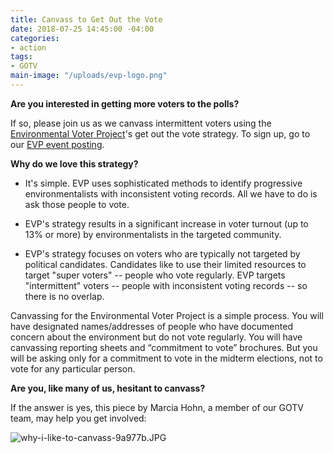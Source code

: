 ```yaml
---
title: Canvass to Get Out the Vote
date: 2018-07-25 14:45:00 -04:00
categories:
- action
tags:
- GOTV
main-image: "/uploads/evp-logo.png"
---
```


**Are you interested in getting more voters to the polls?**

If so, please join us as we canvass intermittent voters using the [Environmental Voter Project](https://www.environmentalvoter.org/)'s get out the vote strategy. To sign up, go to our [EVP event posting](https://www.facebook.com/events/802896223251104/).

**Why do we love this strategy?**

* It's simple. EVP uses sophisticated methods to identify progressive environmentalists with inconsistent voting records. All we have to do is ask those people to vote.

* EVP's strategy results in a significant increase in voter turnout (up to 13% or more) by environmentalists in the targeted community.

* EVP's strategy focuses on voters who are typically not targeted by political candidates. Candidates like to use their limited resources to target "super voters" -- people who vote regularly. EVP targets "intermittent" voters -- people with inconsistent voting records -- so there is no overlap.

Canvassing for the Environmental Voter Project is a simple process. You will have designated names/addresses of people who have documented concern about the environment but do not vote regularly. You will have canvassing reporting sheets and “commitment to vote” brochures. But you will be asking only for a commitment to vote in the midterm elections, not to vote for any particular person.

**Are you, like many of us, hesitant to canvass?**

If the answer is yes, this piece by Marcia Hohn, a member of our GOTV team, may help you get involved:

![why-i-like-to-canvass-9a977b.JPG](/uploads/why-i-like-to-canvass-9a977b.JPG)